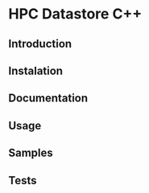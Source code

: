 # HPC Datastore C++

## Introduction

## Instalation

## Documentation

## Usage

## Samples

## Tests
